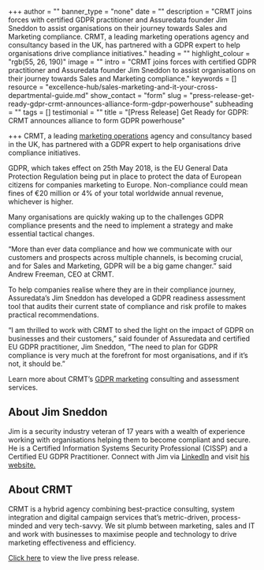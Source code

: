 +++
author = ""
banner_type = "none"
date = ""
description = "CRMT joins forces with certified GDPR practitioner and Assuredata founder Jim Sneddon to assist organisations on their journey towards Sales and Marketing compliance. CRMT, a leading marketing operations agency and consultancy based in the UK, has partnered with a GDPR expert to help organisations drive compliance initiatives."
heading = ""
highlight_colour = "rgb(55, 26, 190)"
image = ""
intro = "CRMT joins forces with certified GDPR practitioner and Assuredata founder Jim Sneddon to assist organisations on their journey towards Sales and Marketing compliance."
keywords = []
resource = "excellence-hub/sales-marketing-and-it-your-cross-departmental-guide.md"
show_contact = "form"
slug = "press-release-get-ready-gdpr-crmt-announces-alliance-form-gdpr-powerhouse"
subheading = ""
tags = []
testimonial = ""
title = "[Press Release] Get Ready for GDPR: CRMT announces alliance to form GDPR powerhouse"

+++
CRMT, a leading [marketing operations](https://www.crmtechnologies.com/what-we-do/marketing-operations) agency and consultancy based in the UK, has partnered with a GDPR expert to help organisations drive compliance initiatives.

GDPR, which takes effect on 25th May 2018, is the EU General Data Protection Regulation being put in place to protect the data of European citizens for companies marketing to Europe. Non-compliance could mean fines of €20 million or 4% of your total worldwide annual revenue, whichever is higher.

Many organisations are quickly waking up to the challenges GDPR compliance presents and the need to implement a strategy and make essential tactical changes.

“More than ever data compliance and how we communicate with our customers and prospects across multiple channels, is becoming crucial, and for Sales and Marketing, GDPR will be a big game changer.” said Andrew Freeman, CEO at CRMT.

To help companies realise where they are in their compliance journey, Assuredata’s Jim Sneddon has developed a GDPR readiness assessment tool that audits their current state of compliance and risk profile to makes practical recommendations.

“I am thrilled to work with CRMT to shed the light on the impact of GDPR on businesses and their customers,” said founder of Assuredata and certified EU GDPR practitioner, Jim Sneddon, “The need to plan for GDPR compliance is very much at the forefront for most organisations, and if it’s not, it should be.”

Learn more about CRMT’s [GDPR marketing](https://www.crmtechnologies.com/what-we-do/data-privacy) consulting and assessment services.

## About Jim Sneddon

Jim is a security industry veteran of 17 years with a wealth of experience working with organisations helping them to become compliant and secure. He is a Certified Information Systems Security Professional (CISSP) and a Certified EU GDPR Practitioner. Connect with Jim via [LinkedIn](https://www.linkedin.com/in/jim-sneddon-8979101/) and visit [his website.](https://www.crmtechnologies.com/insights/www.gdpr.direct)

## About CRMT

CRMT is a hybrid agency combining best-practice consulting, system integration and digital campaign services that’s metric-driven, process-minded and very tech-savvy. We sit plumb between marketing, sales and IT and work with businesses to maximise people and technology to drive marketing effectiveness and efficiency.

[Click here](http://finance.yahoo.com/news/ready-gdpr-crmt-announces-alliance-140000214.html) to view the live press release.